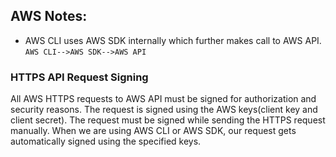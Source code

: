 ## AWS Notes:

* AWS CLI uses AWS SDK internally which further makes call to AWS API.  
```AWS CLI-->AWS SDK-->AWS API```


### HTTPS API Request Signing
All AWS HTTPS requests to AWS API must be signed for authorization and security reasons. The request is signed using the AWS keys(client key and client secret). The request must be signed while sending the HTTPS request manually. When we are using AWS CLI or AWS SDK, our request gets automatically signed using the specified keys.

